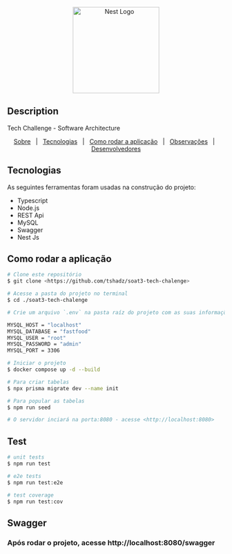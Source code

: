 <p align="center">
  <a href="http://nestjs.com/" target="blank"><img src="https://nestjs.com/img/logo-small.svg" width="200" alt="Nest Logo" /></a>
</p>

[circleci-image]: https://img.shields.io/circleci/build/github/nestjs/nest/master?token=abc123def456
[circleci-url]: https://circleci.com/gh/nestjs/nest

## Description

Tech Challenge - Software Architecture

<p align="center">
  <a href="#sobre">Sobre</a> &#xa0; | &#xa0; 
  <a href="#tecnologias">Tecnologias</a> &#xa0; | &#xa0;
  <a href="#running">Como rodar a aplicação</a> &#xa0; | &#xa0;
  <a href="#observacoes">Observações</a> &#xa0; | &#xa0;
  <a href="#desenvolvedores">Desenvolvedores</a>
</p>

<h2 id="tecnologias"> Tecnologias </h2>

As seguintes ferramentas foram usadas na construção do projeto:

* Typescript
* Node.js
* REST Api
* MySQL
* Swagger
* Nest Js


<h2 id="running"> Como rodar a aplicação </h2>

```bash
# Clone este repositório
$ git clone <https://github.com/tshadz/soat3-tech-chalenge>

# Acesse a pasta do projeto no terminal
$ cd ./soat3-tech-chalenge

# Crie um arquivo `.env` na pasta raíz do projeto com as suas informações:

MYSQL_HOST = "localhost"
MYSQL_DATABASE = "fastfood"
MYSQL_USER = "root"
MYSQL_PASSWORD = "admin"
MYSQL_PORT = 3306

# Iniciar o projeto
$ docker compose up -d --build

# Para criar tabelas
$ npx prisma migrate dev --name init

# Para popular as tabelas
$ npm run seed

# O servidor inciará na porta:8080 - acesse <http://localhost:8080>
```
## Test

```bash
# unit tests
$ npm run test

# e2e tests
$ npm run test:e2e

# test coverage
$ npm run test:cov
```

## Swagger


### Após rodar o projeto, acesse http://localhost:8080/swagger

